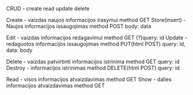 CRUD - create read update delete

Create - vaizdas naujos informacijos irasymui         method GET
Store(insert) - Naujos informacijos issaugojimas      method POST  body: data

Edit - vaizdas informacijos redagavimui               method GET (?)query: id
Update - redaguotos informacijos issaugojimas         method PUT(html POST) query: id, data: body

Delete - vaizdas patvirtinti informacijos istrinima   method GET query: id
Destroy - informacijos istrinimas                     method DELETE(html POST) query: id

Read - visos informacijos atvaizdavimas               method GET
Show - dalies informacijos atvaizdavimas              method GET



